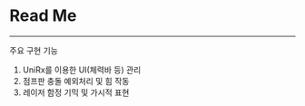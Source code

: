 Read Me
 ================


---------------------------------------------------------------------------------------------


주요 구현 기능
1. UniRx를 이용한 UI(체력바 등) 관리
2. 점프판 충돌 예외처리 및 힘 작동
3. 레이저 함정 기믹 및 가시적 표현




